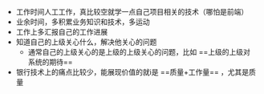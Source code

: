 - 工作时间人工工作，真比较空就学一点自己项目相关的技术（哪怕是前端）
- 业余时间，多积累业务知识和技术，多运动
- 工作上多汇报自己的工作进展
- 知道自己的上级关心什么，解决他关心的问题
  - 通常自己的上级关心的是上级的上级关心的问题，比如 ==上级的上级对系统的期待==
- 银行技术上的痛点比较少，能展现价值的就i是 ==质量+工作量== ，尤其是质量